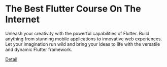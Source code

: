 # The Best Flutter Course On The Internet

Unleash your creativity with the powerful capabilities of Flutter. Build anything from stunning mobile applications to innovative web experiences. Let your imagination run wild and bring your ideas to life with the versatile and dynamic Flutter framework. 

[Detail](https://eduitfree.com/course/the-best-flutter-course-on-the-internet)